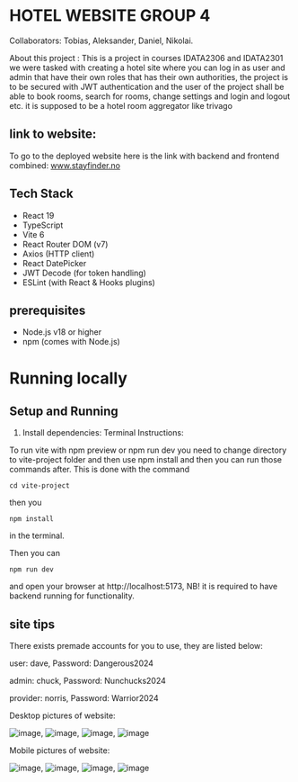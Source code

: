 # HOTEL WEBSITE GROUP 4 
Collaborators: Tobias, Aleksander, Daniel, Nikolai.

About this project : This is a project in courses IDATA2306 and IDATA2301 
we were tasked with creating a hotel site where you can log in as user and admin that have their own roles that has their own 
authorities, the project is to be secured with JWT authentication and the user of the project shall be able to book rooms,
search for rooms, change settings and login and logout etc. it is supposed to be a hotel room aggregator like trivago

## link to website:
To go to the deployed website here is the link with backend and frontend combined: www.stayfinder.no

## Tech Stack
- React 19
- TypeScript
- Vite 6
- React Router DOM (v7)
- Axios (HTTP client)
- React DatePicker
- JWT Decode (for token handling)
- ESLint (with React & Hooks plugins)

## prerequisites
- Node.js v18 or higher
- npm (comes with Node.js)
  
# Running locally
## Setup and Running

1. Install dependencies:
Terminal Instructions:

To run vite with npm preview or npm run dev you need to change directory to vite-project folder and then use npm install and then you can run those commands after.
This is done with the command 
```
cd vite-project
```
then you
```
npm install
```
in the terminal.

Then you can
```
npm run dev
```
and open your browser at http://localhost:5173, NB! it is required to have backend running for functionality.

## site tips
There exists premade accounts for you to use, they are listed below:
 
user: dave, Password: Dangerous2024

admin: chuck, Password: Nunchucks2024

provider: norris, Password: Warrior2024


Desktop pictures of website:

![image](https://github.com/user-attachments/assets/b7156fe7-fc74-4983-abf8-0745d2dd3329),
![image](https://github.com/user-attachments/assets/d5423765-efd1-445a-bc1e-2b3a3fcf513a),
![image](https://github.com/user-attachments/assets/ef3f14f9-09dd-4fcc-9721-18b0cac3d547),
![image](https://github.com/user-attachments/assets/b462c9dd-b255-46b5-bfd5-09f19cb1b294)

Mobile pictures of website:

![image](https://github.com/user-attachments/assets/6dbe9c1b-e55b-48d7-b8a8-4c9685b3cc68),
![image](https://github.com/user-attachments/assets/4a3f3486-8d7a-42a7-8937-b1c8814b8efe),
![image](https://github.com/user-attachments/assets/dae86d15-2d59-4b01-ad1d-b327db4a9676),
![image](https://github.com/user-attachments/assets/7912860e-636c-4c2b-b17a-922399769038)








